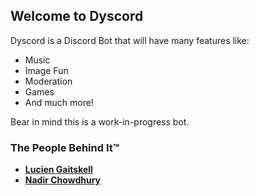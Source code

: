 ## Welcome to Dyscord

Dyscord is a Discord Bot that will have many features like:

- Music
- Image Fun
- Moderation
- Games
- And much more!

Bear in mind this is a work-in-progress bot.

### The People Behind It:tm:

- [**Lucien Gaitskell**](https://github.com/luciengaitskell)
- [**Nadir Chowdhury**](https://github.com/ncplayz)
